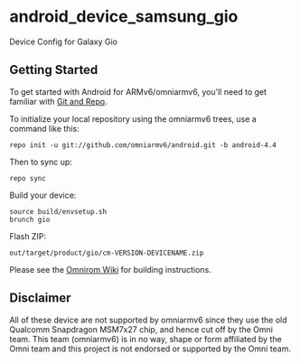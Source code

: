 android_device_samsung_gio
==========================

Device Config for Galaxy Gio 

Getting Started
---------------

To get started with Android for ARMv6/omniarmv6, you'll need to get
familiar with [Git and Repo](http://source.android.com/download/using-repo).

To initialize your local repository using the omniarmv6 trees, use a command like this:

    repo init -u git://github.com/omniarmv6/android.git -b android-4.4

Then to sync up:

    repo sync

Build your device:

    source build/envsetup.sh
    brunch gio

Flash ZIP:

    out/target/product/gio/cm-VERSION-DEVICENAME.zip


Please see the [Omnirom Wiki](http://docs.omnirom.org/Index/) for building instructions.

Disclaimer
--------

All of these device are not supported by omniarmv6 since they use the old Qualcomm Snapdragon MSM7x27 chip, and hence cut off by the Omni team. This team (omniarmv6) is in no way, shape or form affiliated by the Omni team and this project is not endorsed or supported by the Omni team.

